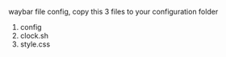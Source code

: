 waybar file config,
copy this 3 files to your configuration folder
1. config
2. clock.sh
3. style.css
